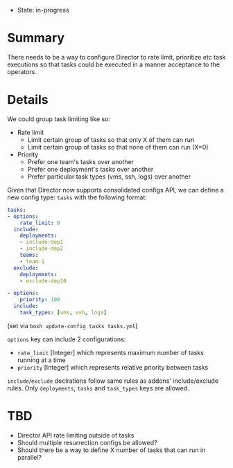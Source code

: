 - State: in-progress

# Summary

There needs to be a way to configure Director to rate limit, prioritize etc task executions so that tasks could be executed in a manner acceptance to the operators.

# Details

We could group task limiting like so:

- Rate limit
  - Limit certain group of tasks so that only X of them can run
  - Limit certain group of tasks so that none of them can run (X=0)
- Priority
  - Prefer one team's tasks over another
  - Prefer one deployment's tasks over another
  - Prefer particular task types (vms, ssh, logs) over another

Given that Director now supports consolidated configs API, we can define a new config type: `tasks` with the following format:

```yaml
tasks:
- options:
    rate_limit: 0
  include:
    deployments:
    - include-dep1
    - include-dep2
    teams:
    - team-1
  exclude:
    deployments:
    - exclude-dep10

- options:
    priority: 100
  include:
    task_types: [vms, ssh, logs]
```

(set via `bosh update-config tasks tasks.yml`)

`options` key can include 2 configurations:

- `rate_limit` [Integer] which represents maximum number of tasks running at a time
- `priority` [Integer] which represents relative priority between tasks

`include`/`exclude` declrations follow same rules as addons' include/exclude rules. Only `deployments`, `tasks` and `task_types` keys are allowed.

# TBD

- Director API rate limiting outside of tasks
- Should multiple resurrection configs be allowed?
- Should there be a way to define X number of tasks that can run in parallel?
